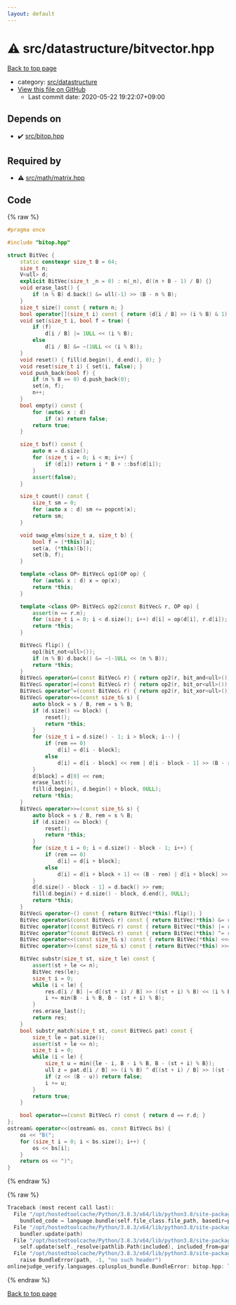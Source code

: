 ```yaml
---
layout: default
---
```


<!-- mathjax config similar to math.stackexchange -->
<script type="text/javascript" async
  src="https://cdnjs.cloudflare.com/ajax/libs/mathjax/2.7.5/MathJax.js?config=TeX-MML-AM_CHTML">
</script>
<script type="text/x-mathjax-config">
  MathJax.Hub.Config({
    TeX: { equationNumbers: { autoNumber: "AMS" }},
    tex2jax: {
      inlineMath: [ ['$','$'] ],
      processEscapes: true
    },
    "HTML-CSS": { matchFontHeight: false },
    displayAlign: "left",
    displayIndent: "2em"
  });
</script>

<script type="text/javascript" src="https://cdnjs.cloudflare.com/ajax/libs/jquery/3.4.1/jquery.min.js"></script>
<script src="https://cdn.jsdelivr.net/npm/jquery-balloon-js@1.1.2/jquery.balloon.min.js" integrity="sha256-ZEYs9VrgAeNuPvs15E39OsyOJaIkXEEt10fzxJ20+2I=" crossorigin="anonymous"></script>
<script type="text/javascript" src="../../../assets/js/copy-button.js"></script>
<link rel="stylesheet" href="../../../assets/css/copy-button.css" />


# :warning: src/datastructure/bitvector.hpp

<a href="../../../index.html">Back to top page</a>

* category: <a href="../../../index.html#057cdb199a48f765d2786c323ec11d3a">src/datastructure</a>
* <a href="{{ site.github.repository_url }}/blob/master/src/datastructure/bitvector.hpp">View this file on GitHub</a>
    - Last commit date: 2020-05-22 19:22:07+09:00




## Depends on

* :heavy_check_mark: <a href="../bitop.hpp.html">src/bitop.hpp</a>


## Required by

* :warning: <a href="../math/matrix.hpp.html">src/math/matrix.hpp</a>


## Code

<a id="unbundled"></a>
{% raw %}
```cpp
#pragma once

#include "bitop.hpp"

struct BitVec {
    static constexpr size_t B = 64;
    size_t n;
    V<ull> d;
    explicit BitVec(size_t _n = 0) : n(_n), d((n + B - 1) / B) {}
    void erase_last() {
        if (n % B) d.back() &= ull(-1) >> (B - n % B);
    }
    size_t size() const { return n; }
    bool operator[](size_t i) const { return (d[i / B] >> (i % B) & 1) != 0; }
    void set(size_t i, bool f = true) {
        if (f)
            d[i / B] |= 1ULL << (i % B);
        else
            d[i / B] &= ~(1ULL << (i % B));
    }
    void reset() { fill(d.begin(), d.end(), 0); }
    void reset(size_t i) { set(i, false); }
    void push_back(bool f) {
        if (n % B == 0) d.push_back(0);
        set(n, f);
        n++;
    }
    bool empty() const {
        for (auto& x : d)
            if (x) return false;
        return true;
    }

    size_t bsf() const {
        auto m = d.size();
        for (size_t i = 0; i < m; i++) {
            if (d[i]) return i * B + ::bsf(d[i]);
        }
        assert(false);
    }

    size_t count() const {
        size_t sm = 0;
        for (auto x : d) sm += popcnt(x);
        return sm;
    }

    void swap_elms(size_t a, size_t b) {
        bool f = (*this)[a];
        set(a, (*this)[b]);
        set(b, f);
    }

    template <class OP> BitVec& op1(OP op) {
        for (auto& x : d) x = op(x);
        return *this;
    }

    template <class OP> BitVec& op2(const BitVec& r, OP op) {
        assert(n == r.n);
        for (size_t i = 0; i < d.size(); i++) d[i] = op(d[i], r.d[i]);
        return *this;
    }

    BitVec& flip() {
        op1(bit_not<ull>());
        if (n % B) d.back() &= ~(-1ULL << (n % B));
        return *this;
    }
    BitVec& operator&=(const BitVec& r) { return op2(r, bit_and<ull>()); }
    BitVec& operator|=(const BitVec& r) { return op2(r, bit_or<ull>()); }
    BitVec& operator^=(const BitVec& r) { return op2(r, bit_xor<ull>()); }
    BitVec& operator<<=(const size_t& s) {
        auto block = s / B, rem = s % B;
        if (d.size() <= block) {
            reset();
            return *this;
        }
        for (size_t i = d.size() - 1; i > block; i--) {
            if (rem == 0)
                d[i] = d[i - block];
            else
                d[i] = d[i - block] << rem | d[i - block - 1] >> (B - rem);
        }
        d[block] = d[0] << rem;
        erase_last();
        fill(d.begin(), d.begin() + block, 0ULL);
        return *this;
    }
    BitVec& operator>>=(const size_t& s) {
        auto block = s / B, rem = s % B;
        if (d.size() <= block) {
            reset();
            return *this;
        }
        for (size_t i = 0; i < d.size() - block - 1; i++) {
            if (rem == 0)
                d[i] = d[i + block];
            else
                d[i] = d[i + block + 1] << (B - rem) | d[i + block] >> rem;
        }
        d[d.size() - block - 1] = d.back() >> rem;
        fill(d.begin() + d.size() - block, d.end(), 0ULL);
        return *this;
    }
    BitVec& operator~() const { return BitVec(*this).flip(); }
    BitVec operator&(const BitVec& r) const { return BitVec(*this) &= r; }
    BitVec operator|(const BitVec& r) const { return BitVec(*this) |= r; }
    BitVec operator^(const BitVec& r) const { return BitVec(*this) ^= r; }
    BitVec operator<<(const size_t& s) const { return BitVec(*this) <<= s; }
    BitVec operator>>(const size_t& s) const { return BitVec(*this) >>= s; }

    BitVec substr(size_t st, size_t le) const {
        assert(st + le <= n);
        BitVec res(le);
        size_t i = 0;
        while (i < le) {
            res.d[i / B] |= d[(st + i) / B] >> ((st + i) % B) << (i % B);
            i += min(B - i % B, B - (st + i) % B);
        }
        res.erase_last();
        return res;
    }
    bool substr_match(size_t st, const BitVec& pat) const {
        size_t le = pat.size();
        assert(st + le <= n);
        size_t i = 0;
        while (i < le) {
            size_t u = min({le - i, B - i % B, B - (st + i) % B});
            ull z = pat.d[i / B] >> (i % B) ^ d[(st + i) / B] >> ((st + i) % B);
            if (z << (B - u)) return false;
            i += u;
        }
        return true;
    }

    bool operator==(const BitVec& r) const { return d == r.d; }
};
ostream& operator<<(ostream& os, const BitVec& bs) {
    os << "B(";
    for (size_t i = 0; i < bs.size(); i++) {
        os << bs[i];
    }
    return os << ")";
}
```
{% endraw %}

<a id="bundled"></a>
{% raw %}
```cpp
Traceback (most recent call last):
  File "/opt/hostedtoolcache/Python/3.8.3/x64/lib/python3.8/site-packages/onlinejudge_verify/docs.py", line 349, in write_contents
    bundled_code = language.bundle(self.file_class.file_path, basedir=pathlib.Path.cwd())
  File "/opt/hostedtoolcache/Python/3.8.3/x64/lib/python3.8/site-packages/onlinejudge_verify/languages/cplusplus.py", line 172, in bundle
    bundler.update(path)
  File "/opt/hostedtoolcache/Python/3.8.3/x64/lib/python3.8/site-packages/onlinejudge_verify/languages/cplusplus_bundle.py", line 282, in update
    self.update(self._resolve(pathlib.Path(included), included_from=path))
  File "/opt/hostedtoolcache/Python/3.8.3/x64/lib/python3.8/site-packages/onlinejudge_verify/languages/cplusplus_bundle.py", line 162, in _resolve
    raise BundleError(path, -1, "no such header")
onlinejudge_verify.languages.cplusplus_bundle.BundleError: bitop.hpp: line -1: no such header

```
{% endraw %}

<a href="../../../index.html">Back to top page</a>

